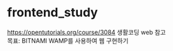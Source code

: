# frontend_study
  https://opentutorials.org/course/3084 생활코딩 web 참고   
  목표: BITNAMI WAMP를 사용하여 웹 구현하기    

